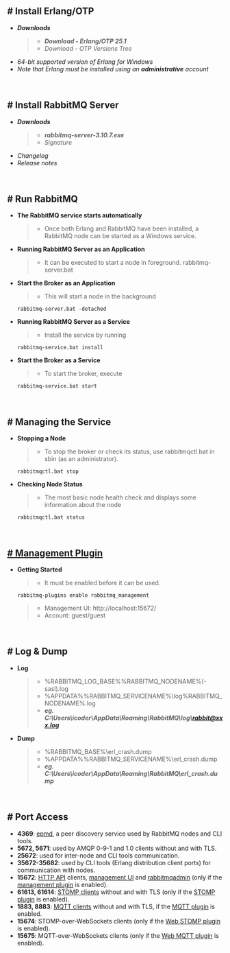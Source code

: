 ## # Install Erlang/OTP
- ***Downloads***
    > - ***Download - Erlang/OTP 25.1***
    > - *Download - OTP Versions Tree*
- *64-bit supported version of Erlang for Windows*
- *Note that Erlang must be installed using an **administrative** account*


　

## # Install RabbitMQ Server
- ***Downloads***
    > - ***rabbitmq-server-3.10.7.exe***
    > - *Signature*
- *Changelog*
- *Release notes*


　

## # Run RabbitMQ
- **The RabbitMQ service starts automatically**
    > - Once both Erlang and RabbitMQ have been installed, a RabbitMQ node can be started as a Windows service.

- **Running RabbitMQ Server as an Application**
    > - It can be executed to start a node in foreground.
    >   rabbitmq-server.bat

- **Start the Broker as an Application**
    > - This will start a node in the background
    ```
    rabbitmq-server.bat -detached
    ```

- **Running RabbitMQ Server as a Service**
    > - Install the service by running
    ```
    rabbitmq-service.bat install
    ```

- **Start the Broker as a Service**
    > - To start the broker, execute
    ```
    rabbitmq-service.bat start
    ```


　

## # Managing the Service
- **Stopping a Node**
    > - To stop the broker or check its status, use rabbitmqctl.bat in sbin (as an administrator).
    ```
    rabbitmqctl.bat stop
    ```

- **Checking Node Status**
    > - The most basic node health check and displays some information about the node
    ```
    rabbitmqctl.bat status
    ```


　

## [# Management Plugin]()
- **Getting Started**
    > - It must be enabled before it can be used.
    ```
    rabbitmq-plugins enable rabbitmq_management
    ```
    > - Management UI: http://localhost:15672/
    > - Account: guest/guest


　

## # Log & Dump
- **Log**
    > - %RABBITMQ_LOG_BASE%\%RABBITMQ_NODENAME%(-sasl).log
    > - %APPDATA%\%RABBITMQ_SERVICENAME%\log\%RABBITMQ_NODENAME%.log
    > - ***eg. C:\Users\icoder\AppData\Roaming\RabbitMQ\log\rabbit@xxx.log***
- **Dump**
    > - %RABBITMQ_BASE%\erl_crash.dump
    > - %APPDATA%\%RABBITMQ_SERVICENAME%\erl_crash.dump
    > - ***eg. C:\Users\icoder\AppData\Roaming\RabbitMQ\erl_crash.dump***


　

## # Port Access
- **4369**: [epmd](), a peer discovery service used by RabbitMQ nodes and CLI tools.
- **5672, 5671**: used by AMQP 0-9-1 and 1.0 clients without and with TLS.
- **25672**: used for inter-node and CLI tools communication.
- **35672-35682**: used by CLI tools (Erlang distribution client ports) for communication with nodes.
- **15672**: [HTTP API]() clients, [management UI]() and [rabbitmqadmin]() (only if the [management plugin]() is enabled).
- **61613, 61614**: [STOMP clients]() without and with TLS (only if the [STOMP plugin]() is enabled).
- **1883, 8883**: [MQTT clients]() without and with TLS, if the [MQTT plugin]() is enabled.
- **15674**: STOMP-over-WebSockets clients (only if the [Web STOMP plugin]() is enabled).
- **15675**: MQTT-over-WebSockets clients (only if the [Web MQTT plugin]() is enabled).